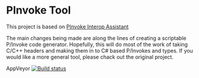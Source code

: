 # PInvoke Tool

This project is based on [PInvoke Interop Assistant](https://github.com/jaredpar/pinvoke-interop-assistant)

The main changes being made are along the lines of creating a scriptable P/Invoke code generator. Hopefully, this will do most of the work of taking C/C++ headers and making them in to C# based P/Invokes and types. If you would like a more general tool, please chack out the original project.

AppVeyor [![Build status](https://ci.appveyor.com/api/projects/status/pqm3o0opiwe6ai7j/branch/master?svg=true)](https://github.com/memsom/pinvoketool)


